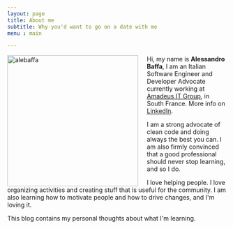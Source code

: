 ```yaml
---
layout: page
title: About me
subtitle: Why you'd want to go on a date with me
menu : main

---
```

<img src="../../img/me.jpg" alt="alebaffa" style="width: 300px; float: left; margin-right: 20px"/> Hi, my name is **Alessandro Baffa**, I am an Italian Software Engineer and Developer Advocate currently working at [Amadeus IT Group](http://www.amadeus.com), in South France. More info on [LinkedIn](https://www.linkedin.com/in/alessandrobaffa).

I am a strong advocate of clean code and doing always the best you can. I am also firmly convinced that a good professional should never stop learning, and so I do.

I love helping people. I love organizing activities and creating stuff that is useful for the community.
I am also learning how to motivate people and how to drive changes, and I'm loving it.

This blog contains my personal thoughts about what I'm learning.
